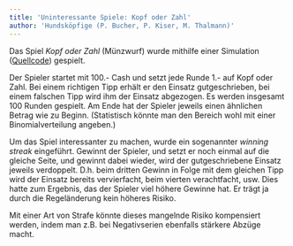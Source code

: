 ```yaml
---
title: 'Uninteressante Spiele: Kopf oder Zahl'
author: 'Hundsköpfige (P. Bucher, P. Kiser, M. Thalmann)'
---
```


Das Spiel _Kopf oder Zahl_ (Münzwurf) wurde mithilfe einer Simulation ([Quellcode](https://github.com/cynecophali/gamedes/blob/master/uninteressante-spiele/kopf-oder-zahl.py)) gespielt.

Der Spieler startet mit 100.- Cash und setzt jede Runde 1.- auf Kopf oder Zahl. Bei einem richtigen Tipp erhält er den Einsatz gutgeschrieben, bei einem falschen Tipp wird ihm der Einsatz abgezogen. Es werden insgesamt 100 Runden gespielt. Am Ende hat der Spieler jeweils einen ähnlichen Betrag wie zu Beginn. (Statistisch könnte man den Bereich wohl mit einer Binomialverteilung angeben.)

Um das Spiel interessanter zu machen, wurde ein sogenannter _winning streak_ eingeführt. Gewinnt der Spieler, und setzt er noch einmal auf die gleiche Seite, und gewinnt dabei wieder, wird der gutgeschriebene Einsatz jeweils verdoppelt. D.h. beim dritten Gewinn in Folge mit dem gleichen Tipp wird der Einsatz bereits vervierfacht, beim vierten verachtfacht, usw. Dies hatte zum Ergebnis, das der Spieler viel höhere Gewinne hat. Er trägt ja durch die Regeländerung kein höheres Risiko.

Mit einer Art von Strafe könnte dieses mangelnde Risiko kompensiert werden, indem man z.B. bei Negativserien ebenfalls stärkere Abzüge macht.
